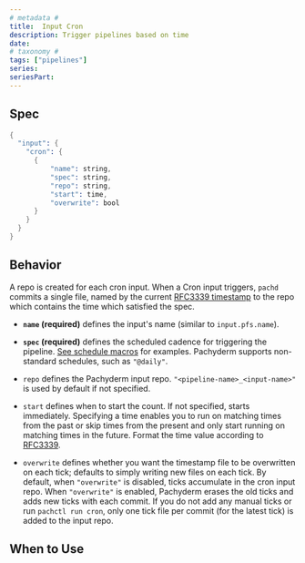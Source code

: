 ```yaml
---
# metadata # 
title:  Input Cron
description: Trigger pipelines based on time
date: 
# taxonomy #
tags: ["pipelines"]
series:
seriesPart:
---
```



## Spec 

```s
{
  "input": {
    "cron": {
      {
          "name": string,
          "spec": string,
          "repo": string,
          "start": time,
          "overwrite": bool
      }
    }
  }
}
```

## Behavior 
A repo is created for each cron input. When a Cron input triggers, `pachd` commits a single file, named by the current [RFC3339 timestamp](https://www.ietf.org/rfc/rfc3339.txt) to the repo which contains the time which satisfied the spec.


- **`name` (required)** defines the input's name (similar to `input.pfs.name`). 

- **`spec` (required)** defines the scheduled cadence for triggering the pipeline. [See schedule macros](https://en.wikipedia.org/wiki/Cron) for examples. Pachyderm supports non-standard schedules, such as `"@daily"`.

- `repo` defines the Pachyderm input repo. `"<pipeline-name>_<input-name>"` is used by default if not specified.

- `start` defines when to start the count. If not specified, starts immediately.  Specifying a time enables you to run on matching times from the past or skip times
from the present and only start running on matching times in the future. Format the time value according to [RFC3339](https://www.ietf.org/rfc/rfc3339.txt).

- `overwrite` defines whether you want the timestamp file
to be overwritten on each tick; defaults to simply writing new files on each tick. By default,
when `"overwrite"` is disabled, ticks accumulate in the cron input repo. When
`"overwrite"` is enabled, Pachyderm erases the old ticks and adds new ticks
with each commit. If you do not add any manual ticks or run
`pachctl run cron`, only one tick file per commit (for the latest tick)
is added to the input repo.

## When to Use